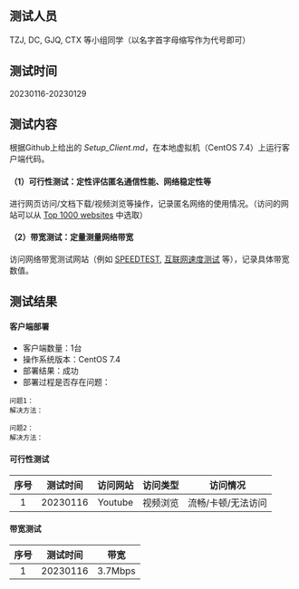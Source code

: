 ## 测试人员
TZJ, DC, GJQ, CTX 等小组同学（以名字首字母缩写作为代号即可）

## 测试时间
20230116-20230129

## 测试内容
根据Github上给出的 *Setup_Client.md*，在本地虚拟机（CentOS 7.4）上运行客户端代码。

#### （1）可行性测试：定性评估匿名通信性能、网络稳定性等
进行网页访问/文档下载/视频浏览等操作，记录匿名网络的使用情况。（访问的网站可以从 [Top 1000 websites](https://dataforseo.com/top-1000-websites) 中选取）

#### （2）带宽测试：定量测量网络带宽
访问网络带宽测试网站（例如 [SPEEDTEST](https://www.speedtest.net/), [互联网速度测试](https://fast.com/zh/cn/) 等），记录具体带宽数值。

## 测试结果
#### 客户端部署
- 客户端数量：1台
- 操作系统版本：CentOS 7.4
- 部署结果：成功
- 部署过程是否存在问题：

```
问题1：
解决方法：
```

```
问题2：
解决方法：
```

#### 可行性测试
序号   | 测试时间 | 访问网站 | 访问类型 | 访问情况
:---: | :----: | :----: | :----: | :----:
1 | 20230116 | Youtube | 视频浏览 | 流畅/卡顿/无法访问

#### 带宽测试
| 序号 | 测试时间 | 带宽 |
| :---:| :----: | :----: |
| 1 | 20230116 | 3.7Mbps |
